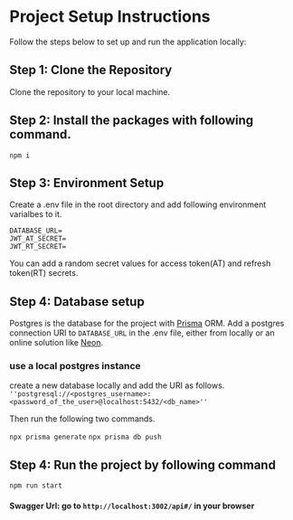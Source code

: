 # Project Setup Instructions

Follow the steps below to set up and run the application locally:

## Step 1: Clone the Repository

Clone the repository to your local machine.

## Step 2: Install the packages with following command.

```npm i```


## Step 3: Environment Setup

Create a .env file in the root directory and add following environment varialbes to it.

```
DATABASE_URL=
JWT_AT_SECRET=
JWT_RT_SECRET=
```
You can add a random secret values for access token(AT) and refresh token(RT) secrets. 

## Step 4: Database setup

Postgres is the database for the project with [Prisma](https://www.prisma.io/) ORM. 
Add a postgres connection URI to ```DATABASE_URL``` in the .env file, either from locally or an online solution like [Neon](https://neon.tech/).

### use a local postgres instance
create a new database locally and add the URI as follows.<br>
```''postgresql://<postgres_username>:<password_of_the_user>@localhost:5432/<db_name>''```

Then run the following two commands.

```npx prisma generate```
```npx prisma db push```

## Step 4: Run the project by following command

```npm run start```

#### Swagger Url: go to ```http://localhost:3002/api#/``` in your browser
